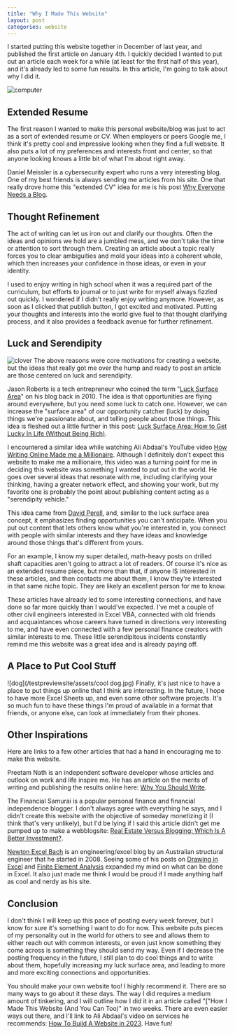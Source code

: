 ```yaml
---
title: "Why I Made This Website"
layout: post
categories: website
---
```


I started putting this website together in December of last year, and published the first article on January 4th. I quickly decided I wanted to put out an article each week for a while (at least for the first half of this year), and it's already led to some fun results. In this article, I'm going to talk about why I did it.



![computer](/testpreviewsite/assets/computer.jpg)

## Extended Resume 
The first reason I wanted to make this personal website/blog was just to act as a sort of extended resume or CV. When employers or peers Google me, I think it's pretty cool and impressive looking when they find a full website. It also puts a lot of my preferences and interests front and center, so that anyone looking knows a little bit of what I'm about right away.

Daniel Meissler is a cybersecurity expert who runs a very interesting blog. One of my best friends is always sending me articles from his site. One that really drove home this "extended CV" idea for me is his post [Why Everyone Needs a Blog](https://danielmiessler.com/blog/why-everyone-needs-a-blog/).

## Thought Refinement
The act of writing can let us iron out and clarify our thoughts. Often the ideas and opinions we hold are a jumbled mess, and we don't take the time or attention to sort through them. Creating an article about a topic really forces you to clear ambiguities and mold your ideas into a coherent whole, which then increases your confidence in those ideas, or even in your identity.

I used to enjoy writing in high school when it was a required part of the curriculum, but efforts to journal or to just write for myself always fizzled out quickly. I wondered if I didn't really enjoy writing anymore. However, as soon as I clicked that publish button, I got excited and motivated. Putting your thoughts and interests into the world give fuel to that thought clarifying process, and it also provides a feedback avenue for further refinement.

## Luck and Serendipity
![clover](/testpreviewsite/assets/clover.jpg)
The above reasons were core motivations for creating a website, but the ideas that really got me over the hump and ready to post an article are those centered on luck and serendipity. 

Jason Roberts is a tech entrepreneur who coined the term "[Luck Surface Area](https://www.codusoperandi.com/posts/increasing-your-luck-surface-area)" on his blog back in 2010. The idea is that opportunities are flying around everywhere, but you need some luck to catch one. However, we can increase the "surface area" of our opportunity catcher (luck) by doing things we're passionate about, and telling people about those things. This idea is fleshed out a little further in this post: [Luck Surface Area: How to Get Lucky In Life (Without Being Rich)](https://fronterablog.com/luck-surface-area/).

I encountered a similar idea while watching Ali Abdaal's YouTube video [How Writing Online Made me a Millionaire](https://www.youtube.com/watch?v=vyVpRiqOvt4). Although I definitely don't expect this website to make me a millionaire, this video was a turning point for me in deciding this website was something I wanted to put out in the world. He goes over several ideas that resonate with me, including clarifying your thinking, having a greater network effect, and showing your work, but my favorite one is probably the point about publishing content acting as a "serendipity vehicle."

This idea came from [David Perell](https://perell.com/essay/serendipity/), and, similar to the luck surface area concept, it emphasizes finding opportunities you can't anticipate. When you put out content that lets others know what you're interested in, you connect with people with similar interests and they have ideas and knowledge around those things that's different from yours. 

For an example, I know my super detailed, math-heavy posts on drilled shaft capacities aren't going to attract a lot of readers. Of course it's nice as an extended resume piece, but more than that, if anyone IS interested in these articles, and then contacts me about them, I know they're interested in that same niche topic. They are likely an excellent person for me to know. 

These articles have already led to some interesting connections, and have done so far more quickly than I would've expected. I've met a couple of other civil engineers interested in Excel VBA, connected with old friends and acquaintances whose careers have turned in directions very interesting to me, and have even connected with a few personal finance creators with similar interests to me. These little serendipitous incidents constantly remind me this website was a great idea and is already paying off.

## A Place to Put Cool Stuff
![dog](/testpreviewsite/assets/cool dog.jpg)
Finally, it's just nice to have a place to put things up online that I think are interesting. In the future, I hope to have more Excel Sheets up, and even some other software projects. It's so much fun to have these things I'm proud of available in a format that friends, or anyone else, can look at immediately from their phones.

## Other Inspirations
Here are links to a few other articles that had a hand in encouraging me to make this website.

Preetam Nath is an independent software developer whose articles and outlook on work and life inspire me. He has an article on the merits of writing and publishing the results online here: [Why You Should Write](https://www.preetamnath.com/blog/why-you-should-write).

The Financial Samurai is a popular personal finance and financial independence blogger. I don't always agree with everything he says, and I didn't create this website with the objective of someday monetizing it (I think that's very unlikely), but I'd be lying if I said this article didn't get me pumped up to make a webblogsite: [Real Estate Versus Blogging: Which Is A Better Investment?](https://www.financialsamurai.com/real-estate-versus-blogging-which-is-a-better-investment/).

[Newton Excel Bach](https://newtonexcelbach.com/) is an engineering/excel blog by an Australian structural engineer that he started in 2008. Seeing some of his posts on [Drawing in Excel](https://newtonexcelbach.com/2009/01/13/drawing-in-excel-9-perspective-projection/) and [Finite Element Analysis]( https://newtonexcelbach.com/2016/06/23/2d-non-linear-fea-with-excel/) expanded my mind on what can be done in Excel. It also just made me think I would be proud if I made anything half as cool and nerdy as his site.

## Conclusion
I don't think I will keep up this pace of posting every week forever, but I know for sure it's something I want to do for now. This website puts pieces of my personality out in the world for others to see and allows them to either reach out with common interests, or even just know something they come across is something they should send my way. Even if I decrease the posting frequency in the future, I still plan to do cool things and to write about them, hopefully increasing my luck surface area, and leading to more and more exciting connections and opportunities. 

You should make your own website too! I highly recommend it. There are so many ways to go about it these days. The way I did requires a medium amount of tinkering, and I will outline how I did it in an article called "["How I Made This Website (And You Can Too)" in two weeks. There are even easier ways out there, and I'll link to Ali Abdaal's video on services he recommends: [How To Build A Website in 2023](https://www.youtube.com/watch?v=acBJsjCqgtM). Have fun!